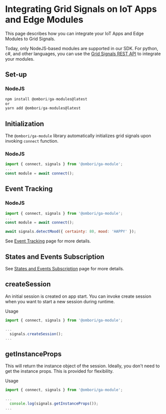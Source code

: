 # Integrating Grid Signals on IoT Apps and Edge Modules

This page describes how you can integrate your IoT Apps and Edge Modules to Grid Signals.

Today, only NodeJS-based modules are supported in our SDK. For python, c#, and other languages, you can use the [Grid Signals REST API](/grid-signals/rest-api) to integrate your modules.

## Set-up

<!-- tabs:start -->
### **NodeJS**
```js
npm install @ombori/ga-modules@latest
or
yarn add @ombori/ga-modules@latest
```

<!-- tabs:end -->

## Initialization
The `@ombori/ga-module` library automatically initializes grid signals upon invoking `connect` function.

<!-- tabs:start -->
### NodeJS
```js
import { connect, signals } from '@ombori/ga-module';
...
const module = await connect();
```
<!-- tabs:end -->

## Event Tracking

<!-- tabs:start -->
### NodeJS
```js
import { connect, signals } from '@ombori/ga-module';
...
const module = await connect();

await signals.detectMood({ certainty: 80, mood: 'HAPPY' });
```
<!-- tabs:end -->

See [Event Tracking](grid-signals/tracking-events) page for more details.

## States and Events Subscription
See [States and Events Subscription](grid-signals/states-and-events) page for more details.

## createSession
An initial session is created on app start. You can invoke create session when you want to start a new session during runtime.

Usage
```js
import { connect, signals } from '@ombori/ga-module';

...
  signals.createSession();
...
```

## getInstanceProps
This will return the instance object of the session. Ideally, you don't need to get the instance props. This is provided for flexibility.

Usage
```js
import { connect, signals } from '@ombori/ga-module';

...
  console.log(signals.getInstanceProps());
...
```